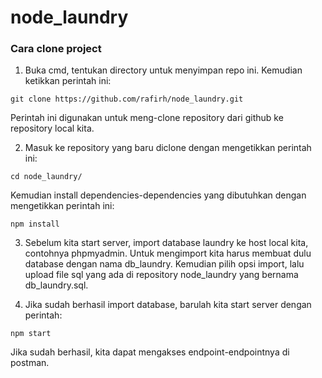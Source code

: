 # node_laundry

### Cara clone project

1. Buka cmd, tentukan directory untuk menyimpan repo ini. Kemudian ketikkan perintah ini:
```
git clone https://github.com/rafirh/node_laundry.git
```
  Perintah ini digunakan untuk meng-clone repository dari github ke repository local kita.

2. Masuk ke repository yang baru diclone dengan mengetikkan perintah ini:
```
cd node_laundry/
```	
Kemudian install dependencies-dependencies yang dibutuhkan dengan mengetikkan perintah ini:
```
npm install
```
3. Sebelum kita start server, import database laundry ke host local kita, contohnya phpmyadmin. Untuk mengimport kita harus membuat dulu database dengan nama db_laundry. Kemudian pilih opsi import, lalu upload file sql yang ada di repository node_laundry yang bernama db_laundry.sql.

4. Jika sudah berhasil import database, barulah kita start server dengan perintah:
```
npm start
```
  Jika sudah berhasil, kita dapat mengakses endpoint-endpointnya di postman.
